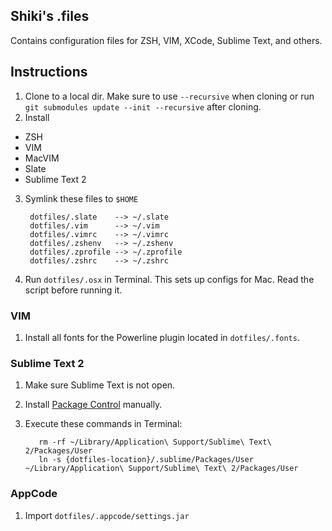 ## Shiki's .files

Contains configuration files for ZSH, VIM, XCode, Sublime Text, and others.


## Instructions

1. Clone to a local dir. Make sure to use `--recursive` when cloning or run `git submodules update --init --recursive` after cloning.
2. Install
  * ZSH
  * VIM
  * MacVIM
  * Slate
  * Sublime Text 2
3. Symlink these files to `$HOME`

        dotfiles/.slate    --> ~/.slate
        dotfiles/.vim      --> ~/.vim
        dotfiles/.vimrc    --> ~/.vimrc
        dotfiles/.zshenv   --> ~/.zshenv
        dotfiles/.zprofile --> ~/.zprofile
        dotfiles/.zshrc    --> ~/.zshrc

4. Run `dotfiles/.osx` in Terminal. This sets up configs for Mac. Read the script before running it.

###  VIM

  1. Install all fonts for the Powerline plugin located in `dotfiles/.fonts`.

### Sublime Text 2

  1. Make sure Sublime Text is not open.
  2. Install [Package Control](http://wbond.net/sublime_packages/package_control/installation) manually.
  3. Execute these commands in Terminal:

            rm -rf ~/Library/Application\ Support/Sublime\ Text\ 2/Packages/User
            ln -s {dotfiles-location}/.sublime/Packages/User ~/Library/Application\ Support/Sublime\ Text\ 2/Packages/User

### AppCode

  1. Import `dotfiles/.appcode/settings.jar`


